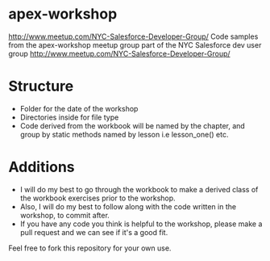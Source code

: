 apex-workshop
=============
http://www.meetup.com/NYC-Salesforce-Developer-Group/
Code samples from the apex-workshop meetup group part of the NYC Salesforce dev user group http://www.meetup.com/NYC-Salesforce-Developer-Group/

Structure
=============
- Folder for the date of the workshop
- Directories inside for file type
- Code derived from the workbook will be named by the chapter, and group by static methods named by lesson i.e lesson_one() etc.

Additions
=============
- I will do my best to go through the workbook to make a derived class of the workbook exercises prior to the workshop.
- Also, I will do my best to follow along with the code written in the workshop, to commit after. 
- If you have any code you think is helpful to the workshop, please make a pull request and we can see if it's a good fit.

Feel free to fork this repository for your own use.
